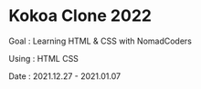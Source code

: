 # Kokoa Clone 2022

Goal : Learning HTML & CSS with NomadCoders

Using :
HTML
CSS

Date : 2021.12.27 - 2021.01.07
